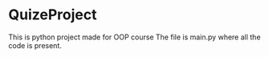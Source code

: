 # QuizeProject
This is python project made for OOP course
The file is main.py where all the code is present.
